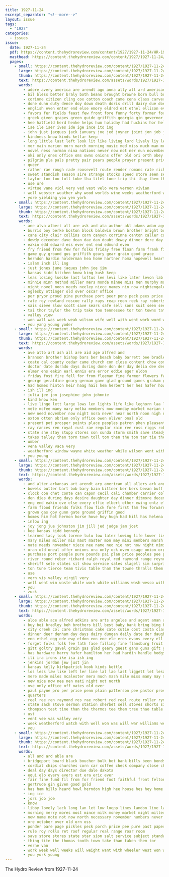 ```yaml
---
title: 1927-11-24
excerpt_separator: "<!--more-->"
layout: issue
tags:
  - "1927"
categories:
  - issues
issue:
  date: 1927-11-24
  pdf: https://content.thehydroreview.com/content/1927/1927-11-24/HR-1927-11-24.pdf
  masthead: https://content.thehydroreview.com/content/1927/1927-11-24/masthead/HR-1927-11-24.jpg
  pages:
    - small: https://content.thehydroreview.com/content/1927/1927-11-24/small/HR-1927-11-24-01.jpg
      large: https://content.thehydroreview.com/content/1927/1927-11-24/large/HR-1927-11-24-01.jpg
      thumb: https://content.thehydroreview.com/content/1927/1927-11-24/thumbnails/HR-1927-11-24-01.jpg
      text: https://content.thehydroreview.com/assets/words/1927/1927-11-24/HR-1927-11-24-01.txt
      words:
        - adore avery america are arendt ago anna ally all ard american age and app author ave
        - bil bless better braly both beans brought browne born bull buy barnes business barn breeze blessing bales body back been beets bradford but best banks boy barber busi bies big ber bay
        - corinne citizen cling cox cotton coach came cena class carver consoli county colony cheap clyde cost craig carry city come charles cast corn constant chapel con can chien child caddo col congress ceres
        - done dunn duty dence doy down death doris drill dairy due does day duncan date dema dash degree deal dav demeter doing days dale
        - english even enter end else emory eldred est ethel ellison every ever early
        - favors fer fields feast few front fore funny forty former ford friends floor friday favor fry from fruits for fitting fun fuel fall first
        - greek given grapes green guide griffith georgia gin governor ger gov gren grant going genera good gus george gave grain griffin general gen geary grow game glad
        - hee hatfield herd henke helps hun holiday had huckins hor held high health harvest half hol house home harm hull hed hare hard herman henry henk hast hydro heger her has hinton hand hunte healer har how him
        - ise ile iser ives ide ige ince ito ing
        - john just jacques jack january joe jed joyner joint jon job jent johnston jerkins jim jennings
        - kindness know kinds kellar keep
        - long little last left look lit like living lord lively liy len laws league lare law lond let learn lookeba land later lay live lewis ley lee low lal large lap less lone lines lovely
        - mor main marion morn march morning music med miss much man members mile milton moses market many male miles marshall margaret mons money most mand missouri more mas men merry must mar made manners matter monday may
        - novel ness norman nina nations never now not ner nun november new night
        - oki only ones office oms owns onions offer old ori orth obey off over october ore
        - pilgrim pla pals pretty pair pears people prayer present private prior price piece pardon peace patron pay pete place paper prairie por part pack pro post per pickles public poor president pon pope pat press pork page port
        - queer
        - rather rae rough rade roosevelt route render romans rate rich ruth ray race rai reading reno rel riber real run record ren ran role rink reney reason reginald rush
        - sweet standish season sire strange stocks speed store seen sells sour soon smith show spore session state shall shown south special she sat sherman seem sorrow sall sai sun song sires surpris sim send such sees shows sport stock sue soun shape side states seems still saturday ster sale sax stress spencer save sessions skates snyders sheik supply school street saye sally second sake signal somerset sal sunday spor stover son
        - taylor tom too toll tobe tha titel tone trip thi thay them than the title thy take towns thing talk tee taken tyler tie then teacher tribe tri tock thatcher thou thacker times town thee
        - use ure
        - virtue vane viol very ved vest velo vera vernon vivian
        - well webster weather why wood worlds wine weeks weatherford wilson won washington worth want williams wise wonder wheat warden wirtz will wish working wife war winter while week with wild western wil william was work willie west
        - yore yielding you yen york
    - small: https://content.thehydroreview.com/content/1927/1927-11-24/small/HR-1927-11-24-02.jpg
      large: https://content.thehydroreview.com/content/1927/1927-11-24/large/HR-1927-11-24-02.jpg
      thumb: https://content.thehydroreview.com/content/1927/1927-11-24/thumbnails/HR-1927-11-24-02.jpg
      text: https://content.thehydroreview.com/assets/words/1927/1927-11-24/HR-1927-11-24-02.txt
      words:
        - ane alva albert all are ask and ata author akl adams adam age
        - burris boy berke boston block baldwin brown brother bright boyd barber badge bob beams box but bain bet beckner berney burnett burgman barbara bull breese bedford below beaver better bree bowels been buckingham
        - cane city clair collins corn canyon corrinne canton caller can clark car choe carr covington cedar clinton cough chronic call
        - dowdy december dave dean dae dan doubt dewey dinner dere day days does deforest don deremer dorso dallen
        - eakin edd edward ess ever ent end edmund even
        - fry friend from few for folks friday free finan farm frank fitzpatrick
        - game guy ground gus griffith geary gear grain good grace
        - herndon hardin holderman hea home hartner homa hopewell heart him hardt house husbands heenan healer hydro hitchcock hue hill hull husband her harold harlen hardy hereford has
        - islam inch ill ing
        - just jones june jaques john joe jim
        - kansas kidd kitchen know king kush keep
        - leas losing luecke last loftus lee levi like later levon lab leer ling lay land leona lawrence lit lat lewis longton lucky large
        - minnie minn method miller mers monda minne miss men murphy many mies must mis mur most more monday mill marion market mellow mound mild made mules mose mildred
        - night novel noon needs neeley niece names nin now nightengale nowka nel not new nearing ney november noblett
        - oglesby ottinger old over oscar office
        - per pryor proud pine purchase port peer pons peck pees price phy pleasure past pals pea park priday perfect pitzer pie pop
        - rate roy rowland roscoe rally rays reap reon reek ray robertson route riggs radio ree rae reed
        - sais sieve slow scott save sears safe sell sons suit seen see sun set stones soon sund smith sly strong saturday sale still stone son special supper seed sat school sick sunday somerset sou skill sin stom sak service sam swiss swee
        - tai thor taylor the trip take too tennessee tor ton towns tate tyler triplett thomason ten tie tom ted tea
        - valley view
        - won wall was week weak wilson wife well with went work word western will wee white wilma
        - you yang young yoder
    - small: https://content.thehydroreview.com/content/1927/1927-11-24/small/HR-1927-11-24-03.jpg
      large: https://content.thehydroreview.com/content/1927/1927-11-24/large/HR-1927-11-24-03.jpg
      thumb: https://content.thehydroreview.com/content/1927/1927-11-24/thumbnails/HR-1927-11-24-03.jpg
      text: https://content.thehydroreview.com/assets/words/1927/1927-11-24/HR-1927-11-24-03.txt
      words:
        - ave atto art ash all are aid age alfred and
        - branson brother bishop bars ber beach baby barrett bee bradley body big bova bush below broxton barn bessie bertha boies been business bar bassler basket bert bright bandy brate butler but birth back
        - coate cal county cedar came church con close content chow comfort come city colo child carnegie creek cotton call cora claude caddo constant corn civil company clyde
        - doctor date dorado days during done don der day delia dee denham daughter dinner dunn december davis
        - elmer ens eakin earl ennis era error eddie eger eldon
        - friday fost fire fell for from fleeman fine farmer flowers falls frost friends forbes few fala
        - george geraldine geary german gave glad ground games graham gene gram grain good getting
        - had homes hinton heir haag hail hem herbert her hes hafer howe has huckins harry held home how hard him hatfield health honor hope har herald hens henry happy hold hen hydro
        - ish ill ing
        - julia jee jon josephine john johnnie
        - kind know ken
        - live linge lett large lows len lights life like leghorn laa lulu letter last lea later loss lis little
        - mete mcfee many mary melba members mow monday market marian music mak miss mia made much marion more mon mis must most mau money may
        - new need november now night nora never near north noon nigh not name
        - oxton otton obrien only office owen oliver onal old
        - present pot prosper points place peoples patron phen pleasant pink pennington pete president pee profit pro pool penning
        - ray rances ren royal rust rae regular rain ree ross riggs robert reno roy rather reva rally
        - state she stay stupp stores son sunda storm smith save steady stones sus shaw stockton shape sick storms ship saturday short seed surprise south sunday season smail set school six springs showers see sister second
        - takes talley than torn town toll tom then the ton tar tie them thet talk trust
        - umber
        - vena valley vaca very
        - weatherford window wayne white weather while wilson went with work willis watch wedding will wright wil west working was want week wheat williams wife
        - you young
    - small: https://content.thehydroreview.com/content/1927/1927-11-24/small/HR-1927-11-24-04.jpg
      large: https://content.thehydroreview.com/content/1927/1927-11-24/large/HR-1927-11-24-04.jpg
      thumb: https://content.thehydroreview.com/content/1927/1927-11-24/thumbnails/HR-1927-11-24-04.jpg
      text: https://content.thehydroreview.com/assets/words/1927/1927-11-24/HR-1927-11-24-04.txt
      words:
        - and alter arkansas art arendt ary american all allers ark angeles allen ani ard are
        - bowels butter bart bob bary bain bittner ber bers bevan buff best begin bertha buck bill better but bus barnes buckmaster boys business bolenbaugh been back ben both bebe bee buy
        - clock con chet conte can capon cecil cali chamber carrier cold cheap cora change case chiles clyde call cant college carbon cons congress card chile came cruzan city christmas colony cream cattle county
        - den dies during days desire daughter day dinner ditmore december dooley dewey dence ded
        - eng end eakin eve else every effie elbert ether ewing entz elmer excellent
        - farm flood friends folks flow fick fore first fam few forward former fins for from fair far fall
        - grown gas goy gunn gate ground griffin good
        - homes him hot hermon horse hove hoy hugh had hill has helena harry hai house hinton hydro her home held ham high
        - inlow ing
        - joy jong jue johnston jim jill jed judge jam jost
        - kee kansas kidd kennedy
        - learned lacy look lorene lulu low later lowing life lower liv live lone lose loi long less let los line loyce lou last
        - mary miles miller mis mast master mon may mini members marsh meals matter mckee morgan miss monday martin most
        - nate needs november niece nee name neo nie not now night nims near
        - oran old oneal offer onions ora only ock oven osage onion organ
        - purchase port people pure pounds pai plan price peoples pee press plain point pasha per pair points plenty pot pearson pump parsley palmer peo pleasure paes potter place
        - river round reber richard ralph royal red raymond range reynolds records
        - sheriff sele states sit show service sales slagell sim surprise sleep star store sow state stover son standard stove stewart stains self seven sale send staples station staine sellers suit season saturday school smith seed sal sunday stand spring stock south she square see sell sensing second ser stores sou sun
        - ton tune tierce team tivis table tham the towne thralls them taylor town thi than tene take ting then track towsend try
        - use
        - vern vis valley virgil very
        - well went win waste while work white williams wash wesco with warkentin wes will warde washington ways wedo week was won wilson watch water west want willie
        - you
        - zuck
    - small: https://content.thehydroreview.com/content/1927/1927-11-24/small/HR-1927-11-24-05.jpg
      large: https://content.thehydroreview.com/content/1927/1927-11-24/large/HR-1927-11-24-05.jpg
      thumb: https://content.thehydroreview.com/content/1927/1927-11-24/thumbnails/HR-1927-11-24-05.jpg
      text: https://content.thehydroreview.com/assets/words/1927/1927-11-24/HR-1927-11-24-05.txt
      words:
        - aloe able ace alfred adkins are arts angeles and agent aman alla allen armstrong ang age all abe ata
        - buy bei bradley beh brothers bill best baby bank bring bing below business but bottle bob boy bran been blue bole bowls begin
        - city creek col care christmas cake cate cutie cost costa clark coaster came come collins can church carne cay cons cousin cali coats carry
        - dinner deer denham day days dairy dungan daily date der daughter
        - eno ethel egg ede ewy eldon eon ene ele eres evans every ell erman elle ean everett est early
        - forget folks folk fee fath fase filling fine flansburg fruit fay few flora from friday for
        - gitt goltry gavel grain gas glad geary guest gans guns gift gang grace goods
        - has hardware harry hafer hamilton her had hardin handle hodgson hutchinson hydro hater heart hour home haag homer hatfield henke humes him hee
        - ili ira irons ike isa ish ing
        - jenkins jordan jew just jin
        - kansas kelly kirkpatrick kook kinds kettle
        - los less law like left ler line lal lao last liggett let lesa laa little lee lida lie luke
        - mere made miles mcalester mera much mash mile miss many may maple morning man mildred monday mantle mati mound mules mens mont marion market more mer mary mason
        - new nice now nee nen nati night not north
        - ove only office off oates old over
        - paul payne pro per price penn plain patterson pee pastor prost pac pay pie pel piston pittsburg
        - quarters
        - reel ree ren raymond res rae robert red real route roller rymer rainbow rings rin rink roark radio roti roa rene
        - state sack stove sermon station sherbet sell stoves shorts siek sees santa special star sie ser she sunday smith springfield stockton slight serre supper skates stable side sister suite sale scott sports stocking size ship silk son service store suits set see start
        - thompson test tine than the thermos tee them tree thao table times ton
        - ust
        - vent vee vas valley very
        - week weatherford watch with well won was will war williams welland wil wisel ware wool woodman went wish why work wieland walter weeks works
        - you
    - small: https://content.thehydroreview.com/content/1927/1927-11-24/small/HR-1927-11-24-06.jpg
      large: https://content.thehydroreview.com/content/1927/1927-11-24/large/HR-1927-11-24-06.jpg
      thumb: https://content.thehydroreview.com/content/1927/1927-11-24/thumbnails/HR-1927-11-24-06.jpg
      text: https://content.thehydroreview.com/assets/words/1927/1927-11-24/HR-1927-11-24-06.txt
      words:
        - all and ard able are
        - bridgeport board black boucher bulk bot bank bills been bonds big back best bacon but bruce buckmaster business banks balm buy
        - cordial chips churches corn car coffee check company close cherry caddo county cher can christmas candy cash
        - deal day days director due dale dakota
        - equi elo every evers est era eric ever
        - fair fine fund fil from for friend foot faithful front felton
        - gertrude gin given good gold
        - has ham hills heard howl herndon high hee house hes hey home hence hot hand had hunting hydro how hard
        - ing ice
        - jors job joe
        - know
        - libby lovely lack long lan let low loepp lines landon line lay look living
        - morning merry mores most mince milk money market might miller men mets murrow mary
        - new name note not now north necessary november numbers never
        - ore october over old orn oss
        - ponder pare page pickles peck porch price pee pure past paper piece pele peaches
        - rule roy rolls ret roof regular real range roar room
        - save store stores state star sion salt service subject standard ship sugar smith stock special salts surprise see schools seed stocks shown such son sale smit score saturday south sherman smart surplus
        - thing tite the thomas tooth town take than taken them tor
        - verne van
        - work week well weeks will weight want with wheeler west won wallace
        - you york young
---
```


The Hydro Review from 1927-11-24

<!--more-->


